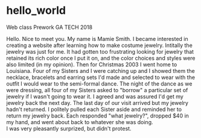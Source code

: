 # hello_world
Web class Prework GA TECH 2018

Hello.  Nice to meet you.  My name is Mamie Smith.
I became interested in creating a website after learning how to make costume jewelry.
Intitally the jewelry was just for me.  It had gotten too frustrating looking for jewelry
that retained its rich color once I put it on, and the color choices and styles were also limited (in my opinion).
Then for Christmas 2003 I went home to Louisiana.  Four of my Sisters and I were catching up and I showed 
them the necklace, bracelets and earring sets I'd made and selected to wear with the outfit I would  wear to the semi-formal dance.
The night of the dance as we were dressing, all four of my Sisters asked to "borrow" a particular set of jewelry if I wasn't going to wear it.  I agreed and was assured I'd get my jewelry back the next day.
The last day of our visit arrived but my jewelry hadn't returned.  I politely pulled each Sister aside and reminded her to return my jewelry back.
Each responded "what jewelry?", dropped $40 in my hand, and went about back to whatever she was doing.  
I was very pleasantly surprized, but didn't protest.
